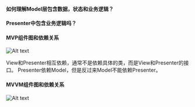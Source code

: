 #### 如何理解Model层包含数据，状态和业务逻辑？

#### Presenter中包含业务逻辑吗？

#### MVP组件图和依赖关系

![Alt text](https://g.gravizo.com/source/svg?https://raw.githubusercontent.com/wjun8452/blog/master/mvp.plantuml)

View和Presenter相互依赖，通常不是依赖具体的类，而是View和Presenter的接口。
Presenter依赖Model，但是反过来Model不能依赖Presenter。

#### MVVM组件图和依赖关系
![Alt text](https://g.gravizo.com/source/svg?https://raw.githubusercontent.com/wjun8452/blog/master/mvvm.plantuml)
